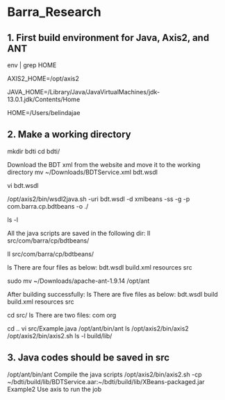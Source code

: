 # Barra_Research
## 1. First build environment for Java, Axis2, and ANT

env | grep HOME

AXIS2_HOME=/opt/axis2

JAVA_HOME=/Library/Java/JavaVirtualMachines/jdk-13.0.1.jdk/Contents/Home

HOME=/Users/belindajae

## 2. Make a working directory
mkdir bdti
cd bdti/

Download the BDT xml from the website and move it to the working directory
mv ~/Downloads/BDTService.xml bdt.wsdl

vi bdt.wsdl

/opt/axis2/bin/wsdl2java.sh -uri bdt.wsdl -d xmlbeans -ss -g -p com.barra.cp.bdtbeans -o ./

ls -l

All the java scripts are saved in the following dir:
ll src/com/barra/cp/bdtbeans/

ll src/com/barra/cp/bdtbeans/

ls
There are four files as below:
bdt.wsdl	build.xml	resources	src

sudo mv ~/Downloads/apache-ant-1.9.14 /opt/ant

After building successfully:
ls
There are five files as below:
bdt.wsdl	build		build.xml	resources src

cd src/
ls
There are two files:
com	org

cd ..
vi src/Example.java
/opt/ant/bin/ant 
ls
/opt/axis2/bin/axis2
/opt/axis2/bin/axis2.sh 
ls -l build/lib/

## 3. Java codes should be saved in src
/opt/ant/bin/ant
Compile the java scripts
/opt/axis2/bin/axis2.sh -cp ~/bdti/build/lib/BDTService.aar:~/bdti/build/lib/XBeans-packaged.jar Example2
Use axis to run the job
















